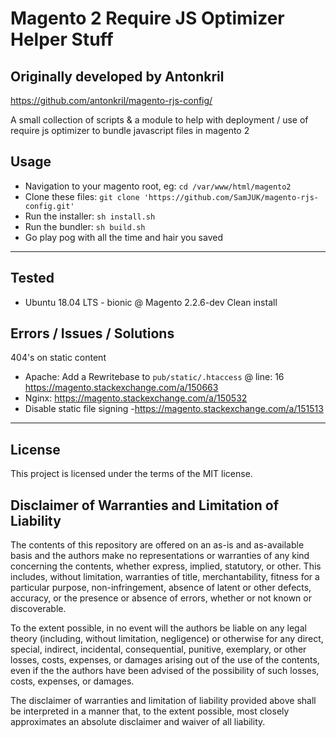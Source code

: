 # Magento 2 Require JS Optimizer Helper Stuff

## Originally developed by Antonkril
https://github.com/antonkril/magento-rjs-config/

A small collection of scripts & a module to help with deployment / use of require js optimizer to bundle javascript files in magento 2


## Usage
- Navigation to your magento root, eg: `cd /var/www/html/magento2`
- Clone these files: `git clone 'https://github.com/SamJUK/magento-rjs-config.git'`
- Run the installer: `sh install.sh`
- Run the bundler: `sh build.sh`
- Go play pog with all the time and hair you saved

---
## Tested
- Ubuntu 18.04 LTS - bionic @ Magento 2.2.6-dev Clean install

## Errors / Issues / Solutions
404's on static content
- Apache: Add a Rewritebase to `pub/static/.htaccess` @ line: 16 https://magento.stackexchange.com/a/150663
- Nginx: https://magento.stackexchange.com/a/150532
- Disable static file signing -https://magento.stackexchange.com/a/151513

---

## License
This project is licensed under the terms of the MIT license.

## Disclaimer of Warranties and Limitation of Liability
The contents of this repository are offered on an as-is and as-available basis and the authors make no representations or warranties of any kind concerning the contents, whether express, implied, statutory, or other. This includes, without limitation, warranties of title, merchantability, fitness for a particular purpose, non-infringement, absence of latent or other defects, accuracy, or the presence or absence of errors, whether or not known or discoverable.

To the extent possible, in no event will the authors be liable on any legal theory (including, without limitation, negligence) or otherwise for any direct, special, indirect, incidental, consequential, punitive, exemplary, or other losses, costs, expenses, or damages arising out of the use of the contents, even if the the authors have been advised of the possibility of such losses, costs, expenses, or damages.

The disclaimer of warranties and limitation of liability provided above shall be interpreted in a manner that, to the extent possible, most closely approximates an absolute disclaimer and waiver of all liability.